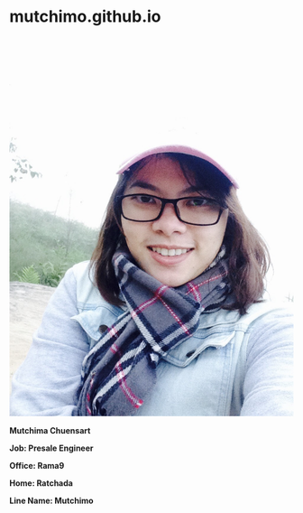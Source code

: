 # mutchimo.github.io

![GitHub Logo](pic/S__68501784.jpg)

**Mutchima Chuensart**

**Job: Presale Engineer**

**Office: Rama9**

**Home: Ratchada**

**Line Name: Mutchimo**
